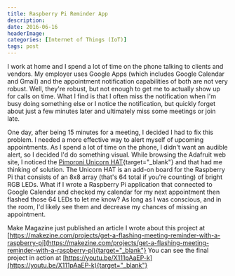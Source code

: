 ```yaml
---
title: Raspberry Pi Reminder App
description: 
date: 2016-06-16
headerImage: 
categories: [Internet of Things (IoT)]
tags: post
---
```


I work at home and I spend a lot of time on the phone talking to clients and vendors. My employer uses Google Apps (which includes Google Calendar and Gmail) and the appointment notification capabilities of both are not very robust. Well, they're robust, but not enough to get me to actually show up for calls on time. What I find is that I often miss the notification when I'm busy doing something else or I notice the notification, but quickly forget about just a few minutes later and ultimately miss some meetings or join late.

One day, after being 15 minutes for a meeting, I decided I had to fix this problem. I needed a more effective way to alert myself of upcoming appointments. As I spend a lot of time on the phone, I didn't want an audible alert, so I decided I'd do something visual. While browsing the Adafruit web site, I noticed the [Pimoroni Unicorn HAT](https://shop.pimoroni.com/products/unicorn-hat){target="_blank"} and that had me thinking of solution. The Unicorn HAT is an add-on board for the Raspberry Pi that consists of an 8x8 array (that's 64 total if you're counting) of bright RGB LEDs. What if I wrote a Raspberry Pi application that connected to Google Calendar and checked my calendar for my next appointment then flashed those 64 LEDs to let me know? As long as I was conscious, and in the room, I'd likely see them and decrease my chances of missing an appointment.

Make Magazine just published an article I wrote about this project at [https://makezine.com/projects/get-a-flashing-meeting-reminder-with-a-raspberry-pi](https://makezine.com/projects/get-a-flashing-meeting-reminder-with-a-raspberry-pi){target="_blank"} You can see the final project in action at [https://youtu.be/X111pAaEP-k](https://youtu.be/X111pAaEP-k){target="_blank"}